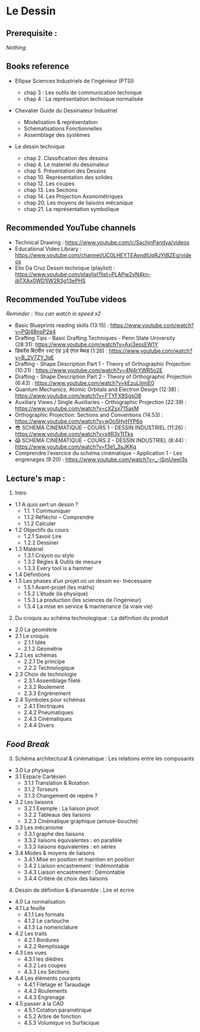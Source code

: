 # Le Dessin

## Prerequisite :

*Nothing*

## Books reference

* Ellipse Sciences Industriels de l'ingénieur (PTSI)
  * chap 3 : Les outils de communication technique
  * chap 4 : La représentation technique normalisée

* Chevalier Guide du Dessinateur Industriel
  * Modelisation & représentation
  * Schématisations Fonctionnelles
  * Assemblage des systèmes


* Le dessin technique
  * chap 2. Classification des dessins
  * chap 4. Le materiel du dessinateur
  * chap 5. Présentation des Dessins
  * chap 10. Représentation des solides
  * chap 12. Les coupes
  * chap 13. Les Sections
  * chap 14. Les Projection Axonométriques
  * chap 20. Les moyens de liaisons mécanique
  * chap 21. La représentation symbolique

## Recommended YouTube channels

* Technical Drawing : https://www.youtube.com/c/SachinPandya/videos
* Educational Video Library : https://www.youtube.com/channel/UC0LHEYTEAyndlUqRJYtBZEg/videos
* Elio Da Cruz Dessin technique (playlist) : https://www.youtube.com/playlist?list=PLAPw2yN4kn-jbTXAx0WD1IW2R3g13ePHS

## Recommended YouTube videos

*Reminder : You can watch in speed x2*

* Basic Blueprints reading skills (13:15) : https://www.youtube.com/watch?v=PQl48npP2e4
* Drafting Tips - Basic Drafting Techniques - Penn State University (28:31):
https://www.youtube.com/watch?v=Axj3essEW1Y
* डिफरेंस बिटवीन १स्ट एंड ३र्ड एंगल मेथड (1:26) : https://www.youtube.com/watch?v=B_2V7ZY_1qE
* Drafting - Shape Description Part 1 - Theory of Orthographic Projection (10:21) : https://www.youtube.com/watch?v=4N4rYWR5o2E
* Drafting - Shape Description Part 2 - Theory of Orthographic Projection (6:43) : https://www.youtube.com/watch?v=kEzuLjImiE0
* Quantum Mechanics, Atomic Orbitals and Electron Design (12:38) : https://www.youtube.com/watch?v=FTYFX8SgsO8
* Auxiliary Views / Single Auxiliaries - Orthographic Projection (22:39) : https://www.youtube.com/watch?v=cXZsx715asM
* Orthographic Projection: Sections and Conventions (14:53) : https://www.youtube.com/watch?v=w0o5HyHYP6o
* 😎 SCHEMA CINEMATIQUE - COURS 1 - DESSIN INDUSTRIEL (11:26) : https://www.youtube.com/watch?v=xitR3yTtTks
* 😱 SCHEMA CINEMATIQUE - COURS 2 - DESSIN INDUSTRIEL (8:44) : https://www.youtube.com/watch?v=f3e1_3sJKKg
* Comprendre l'exercice du schéma cinématique - Application 1 - Les engrenages (9:20) : https://www.youtube.com/watch?v=_-jSmUweI3s

## Lecture's map :

1. Intro
- 1.1 A quoi sert un dessin ?
  - 1.1. 1 Communiquer
  - 1.1.2 Réfléchir – Comprendre
  - 1.1.2 Calculer
- 1.2 Objectifs du cours
  - 1.2.1 Savoir Lire
  - 1.2.2 Dessiner
- 1.3 Matériel
  - 1.3.1	Crayon ou stylo
  - 1.3.2 Règles & Outils de mesure
  - 1.3.3 Every tool is a hammer
- 1.4 Définitions
- 1.5 Les phases d’un projet où un dessin es- tnécessaire
  - 1.5.1 Avant-projet (les maths)
  - 1.5.2 L’étude (la physique)
  - 1.5.3 La production (les sciences de l’ingénieur)
  - 1.5.4 La mise en service & maintenance (la vraie vie)

2. Du croquis au schéma technologique : La définition du produit
  - 2.0 La géométrie
  - 2.1 Le croquis
    - 2.1.1 Idée
    - 2.1.2 Géométrie
  - 2.2 Les schémas
    - 2.2.1 De principe
    - 2.2.2 Technologique
  - 2.3 Choix de technologie
    - 2.3.1 Assemblage fileté
    - 2.3.2 Roulement
    - 2.3.3 Engrènement
  - 2.4 Symboles pour schémas
    - 2.4.1 Electriques
    - 2.4.2 Pneumatiques
    - 2.4.3 Cinématiques
    - 2.4.4 Divers

## *Food Break*

3. Schéma architectural & cinématique : Les relations entre les composants
  - 3.0 La physique
  - 3.1 Espace Cartésien
	- 3.1.1 Translation & Rotation
	- 3.1.2 Torseurs
	- 3.1.3 Changement de repère ?
  - 3.2 Les liaisons
	- 3.2.1 Exemple : La liaison pivot
	- 3.2.2 Tableaux des liaisons
  	- 3.2.3 Cinématique graphique (amuse-bouche)
  - 3.3 Les mécanisme
  	- 3.3.1 graphe des liaisons
	- 3.3.2 liaisons équivalentes : en parallèle
	- 3.3.3 liaisons équivalentes : en séries
  - 3.4 Modes & moyens de liaisons
	- 3.4.1 Mise en position et maintien en position
	- 3.4.2 Liaison encastrement : Indémontable
	- 3.4.3 Liaison encastrement : Démontable
	- 3.4.4 Critère de choix des liaisons

4. Dessin de définition & d’ensemble : Lire et écrire
  - 4.0 La normalisation
  - 4.1 La feuille
    - 4.1.1 Les formats
    - 4.1.2 Le cartouche
    - 4.1.3 La nomenclature
  - 4.2 Les traits
    - 4.2.1 Bordures
    - 4.2.2 Remplissage
  - 4.3 Les vues
    - 4.3.1 les dièdres
    - 4.3.2 Les coupes
    - 4.3.3 Les Sections
  - 4.4 Les éléments courants
    - 4.4.1 Filetage et Taraudage
    - 4.4.2 Roulements
    - 4.4.3 Engrenage
  - 4.5 passer à la CAO
    - 4.5.1 Cotation paramétrique
    - 4.5.2 Arbre de fonction
    - 4.5.3 Volumique vs Surfacique
